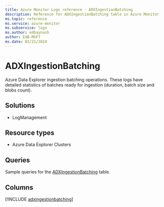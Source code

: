 ```yaml
---
title: Azure Monitor Logs reference - ADXIngestionBatching
description: Reference for ADXIngestionBatching table in Azure Monitor Logs.
ms.topic: reference
ms.service: azure-monitor
ms.subservice: logs
ms.author: edbaynash
author: EdB-MSFT
ms.date: 02/21/2024
---
```


# ADXIngestionBatching

Azure Data Explorer ingestion batching operations. These logs have detailed statistics of batches ready for ingestion (duration, batch size and blobs count).


## Solutions

- LogManagement

## Resource types

- Azure Data Explorer Clusters

## Queries

 Sample queries for the [ADXIngestionBatching](/azure/azure-monitor/reference/queries/adxingestionbatching) table.


## Columns
  
[!INCLUDE [adxingestionbatching](.././tables/includes/adxingestionbatching-include.md)]
